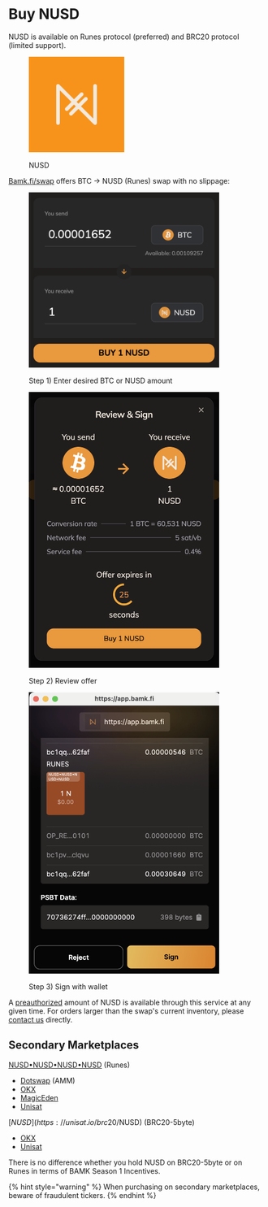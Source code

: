 # Buy NUSD

NUSD is available on Runes protocol (preferred) and BRC20 protocol (limited support).

<div align="left">

<figure><img src="../.gitbook/assets/NUSD Logo.png" alt="" width="188"><figcaption><p>NUSD</p></figcaption></figure>

</div>

[Bamk.fi/swap](https://app.bamk.fi/swap/buy) offers BTC -> NUSD (Runes) swap with no slippage:

<div align="left">

<figure><img src="../.gitbook/assets/image (4).png" alt="" width="375"><figcaption><p>Step 1) Enter desired BTC or NUSD amount</p></figcaption></figure>

</div>

<div align="left">

<figure><img src="../.gitbook/assets/image (2).png" alt="" width="375"><figcaption><p>Step 2) Review offer</p></figcaption></figure>

</div>

<div align="left">

<figure><img src="../.gitbook/assets/image (3).png" alt="" width="375"><figcaption><p>Step 3) Sign with wallet</p></figcaption></figure>

</div>

A [preauthorized](../resources/issuance.md) amount of NUSD is available through this service at any given time. For orders larger than the swap's current inventory, please [contact us](https://t.me/bamkfi) directly.

## Secondary Marketplaces

[NUSD•NUSD•NUSD•NUSD](https://unisat.io/runes/detail/NUSD%E2%80%A2NUSD%E2%80%A2NUSD%E2%80%A2NUSD) (Runes)

* [Dotswap](https://www.dotswap.app/swap#R\_BTC\_NUSD%E2%80%A2NUSD%E2%80%A2NUSD%E2%80%A2NUSD) (AMM)
* [OKX](https://www.okx.com/web3/marketplace/runes/token/NUSD%E2%80%A2NUSD%E2%80%A2NUSD%E2%80%A2NUSD/845005:178)
* [MagicEden](https://magiceden.io/runes/NUSD%E2%80%A2NUSD%E2%80%A2NUSD%E2%80%A2NUSD)
* [Unisat](https://unisat.io/runes/market?tick=NUSD%E2%80%A2NUSD%E2%80%A2NUSD%E2%80%A2NUSD\&tab=1)

[$NUSD](https://unisat.io/brc20/$NUSD) (BRC20-5byte)

* [OKX](https://www.okx.com/web3/marketplace/inscription/ordinals/token/%24NUSD)
* [Unisat](https://unisat.io/market/brc20?tick=%24NUSD)

There is no difference whether you hold NUSD on BRC20-5byte or on Runes in terms of BAMK Season 1 Incentives.

{% hint style="warning" %}
When purchasing on secondary marketplaces, beware of fraudulent tickers.
{% endhint %}

